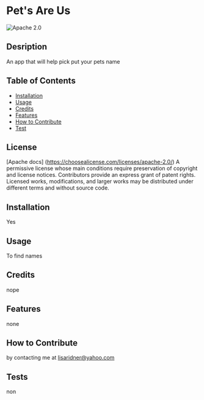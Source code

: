 # Pet's Are Us
![Apache 2.0](https://img.shields.io/badge/license-Apache%202.0-blue)


## Desription

An app that will help pick put your pets name


## Table of Contents

- [Installation](#installation)
- [Usage](#usage)
- [Credits](#credits)
- [Features](#features)
- [How to Contribute](#how-to-contribute)
- [Test](#test)

## License

[Apache docs] (https://choosealicense.com/licenses/apache-2.0/)
A permissive license whose main conditions require preservation of copyright and license notices. Contributors provide an express grant of patent rights. Licensed works, modifications, and larger works may be distributed under different terms and without source code.

## Installation
Yes
## Usage
To find names 
## Credits
nope
## Features
none
## How to Contribute
by contacting me at lisaridner@yahoo.com
## Tests
non
